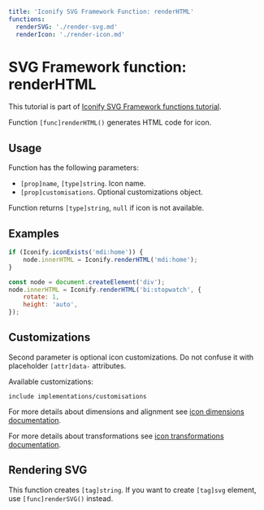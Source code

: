 ```yaml
title: 'Iconify SVG Framework Function: renderHTML'
functions:
  renderSVG: './render-svg.md'
  renderIcon: './render-icon.md'
```

# SVG Framework function: renderHTML

This tutorial is part of [Iconify SVG Framework functions tutorial](./functions.md#render).

Function `[func]renderHTML()` generates HTML code for icon.

## Usage

Function has the following parameters:

- `[prop]name`, `[type]string`. Icon name.
- `[prop]customisations`. Optional customizations object.

Function returns `[type]string`, `null` if icon is not available.

## Examples

```js
if (Iconify.iconExists('mdi:home')) {
	node.innerHTML = Iconify.renderHTML('mdi:home');
}
```

```js
const node = document.createElement('div');
node.innerHTML = Iconify.renderHTML('bi:stopwatch', {
	rotate: 1,
	height: 'auto',
});
```

## Customizations

Second parameter is optional icon customizations. Do not confuse it with placeholder `[attr]data-` attributes.

Available customizations:

`include implementations/customisations`

For more details about dimensions and alignment see [icon dimensions documentation](./dimensions.md).

For more details about transformations see [icon transformations documentation](./transform.md).

## Rendering SVG

This function creates `[tag]string`. If you want to create `[tag]svg` element, use `[func]renderSVG()` instead.

